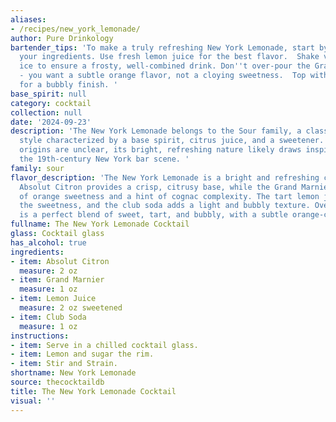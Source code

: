 ```yaml
---
aliases:
- /recipes/new_york_lemonade/
author: Pure Drinkology
bartender_tips: 'To make a truly refreshing New York Lemonade, start by chilling all
  your ingredients. Use fresh lemon juice for the best flavor.  Shake vigorously with
  ice to ensure a frosty, well-combined drink. Don''t over-pour the Grand Marnier
  - you want a subtle orange flavor, not a cloying sweetness.  Top with club soda
  for a bubbly finish. '
base_spirit: null
category: cocktail
collection: null
date: '2024-09-23'
description: 'The New York Lemonade belongs to the Sour family, a classic cocktail
  style characterized by a base spirit, citrus juice, and a sweetener. While its exact
  origins are unclear, its bright, refreshing nature likely draws inspiration from
  the 19th-century New York bar scene. '
family: sour
flavor_description: 'The New York Lemonade is a bright and refreshing cocktail. The
  Absolut Citron provides a crisp, citrusy base, while the Grand Marnier adds a touch
  of orange sweetness and a hint of cognac complexity. The tart lemon juice balances
  the sweetness, and the club soda adds a light and bubbly texture. Overall, the cocktail
  is a perfect blend of sweet, tart, and bubbly, with a subtle orange-citrus aroma. '
fullname: The New York Lemonade Cocktail
glass: Cocktail glass
has_alcohol: true
ingredients:
- item: Absolut Citron
  measure: 2 oz
- item: Grand Marnier
  measure: 1 oz
- item: Lemon Juice
  measure: 2 oz sweetened
- item: Club Soda
  measure: 1 oz
instructions:
- item: Serve in a chilled cocktail glass.
- item: Lemon and sugar the rim.
- item: Stir and Strain.
shortname: New York Lemonade
source: thecocktaildb
title: The New York Lemonade Cocktail
visual: ''
---
```



